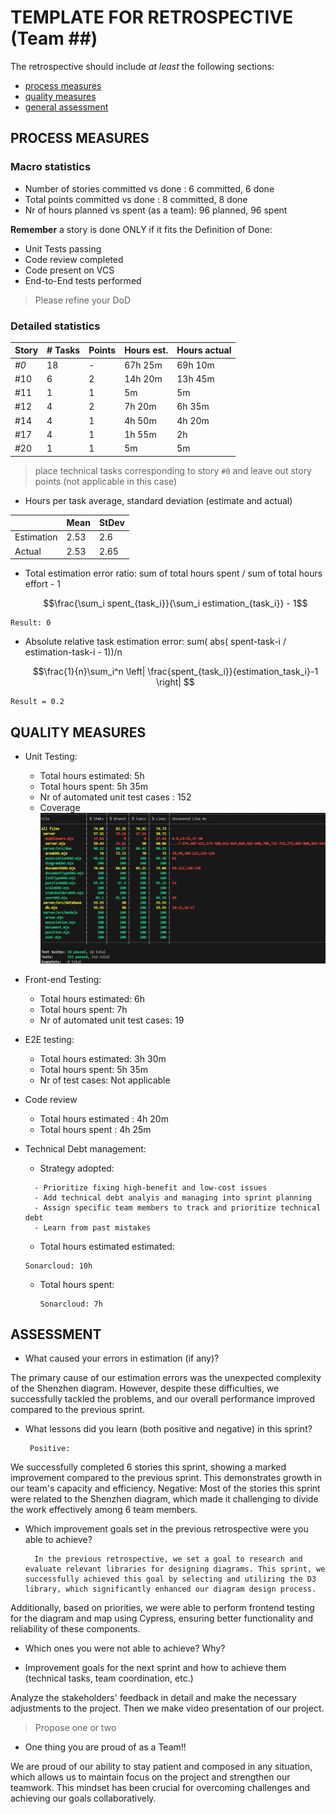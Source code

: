 TEMPLATE FOR RETROSPECTIVE (Team ##)
=====================================

The retrospective should include _at least_ the following
sections:

- [process measures](#process-measures)
- [quality measures](#quality-measures)
- [general assessment](#assessment)

## PROCESS MEASURES 

### Macro statistics

- Number of stories committed vs done : 6 committed, 6 done
- Total points committed vs done : 8 committed, 8 done
- Nr of hours planned vs spent (as a team): 96 planned, 96 spent

**Remember**  a story is done ONLY if it fits the Definition of Done:
 
- Unit Tests passing
- Code review completed
- Code present on VCS
- End-to-End tests performed

> Please refine your DoD 

### Detailed statistics

| Story  | # Tasks | Points | Hours est. | Hours actual |
|--------|---------|--------|------------|--------------|
| _#0_   |   18    |    -   |  67h 25m   |  69h 10m     |
| #10    |    6    |    2   |   14h 20m  |  13h 45m     |
| #11    |    1    |    1   |        5m  |       5m     |
| #12    |    4    |    2   |    7h 20m  |    6h 35m    |
| #14    |    4    |    1   |    4h 50m  |    4h 20m    |
| #17    |    4    |    1   |    1h 55m  |    2h        |
| #20    |    1    |    1   |        5m  |       5m     |





   

> place technical tasks corresponding to story `#0` and leave out story points (not applicable in this case)

- Hours per task average, standard deviation (estimate and actual)

|            | Mean | StDev |
|------------|------|-------|
| Estimation |  2.53| 2.6   | 
| Actual     |  2.53| 2.65  |

- Total estimation error ratio: sum of total hours spent / sum of total hours effort - 1

    $$\frac{\sum_i spent_{task_i}}{\sum_i estimation_{task_i}} - 1$$
>
    Result: 0
    
- Absolute relative task estimation error: sum( abs( spent-task-i / estimation-task-i - 1))/n

    $$\frac{1}{n}\sum_i^n \left| \frac{spent_{task_i}}{estimation_task_i}-1 \right| $$

>
    Result = 0.2

  
## QUALITY MEASURES 

- Unit Testing:
  - Total hours estimated: 5h
  - Total hours spent: 5h 35m
  - Nr of automated unit test cases : 152
  - Coverage
   ![Alt text](./immagini/testCoverage.png)


- Front-end Testing:
  - Total hours estimated: 6h
  - Total hours spent: 7h
  - Nr of automated unit test cases: 19


- E2E testing:
  - Total hours estimated: 3h 30m
  - Total hours spent: 5h 35m
  - Nr of test cases: Not applicable


- Code review 
  - Total hours estimated : 4h 20m
  - Total hours spent : 4h 25m


- Technical Debt management:
  - Strategy adopted:  
  > 
        - Prioritize fixing high-benefit and low-cost issues
        - Add technical debt analyis and managing into sprint planning
        - Assign specific team members to track and prioritize technical debt
        - Learn from past mistakes

  - Total hours estimated estimated:
  >
      Sonarcloud: 10h 
  - Total hours spent: 
    > 
        Sonarcloud: 7h 
  


## ASSESSMENT

- What caused your errors in estimation (if any)?

 The primary cause of our estimation errors was the unexpected complexity of the Shenzhen diagram. However, despite these difficulties, we successfully tackled the problems, and our overall performance improved compared to the previous sprint.

- What lessons did you learn (both positive and negative) in this sprint?

       Positive:
We successfully completed 6 stories this sprint, showing a marked improvement compared to the previous sprint. This demonstrates growth in our team's capacity and efficiency.
      Negative:
Most of the stories this sprint were related to the Shenzhen diagram, which made it challenging to divide the work effectively among 6 team members.


- Which improvement goals set in the previous retrospective were you able to achieve?

        In the previous retrospective, we set a goal to research and evaluate relevant libraries for designing diagrams. This sprint, we successfully achieved this goal by selecting and utilizing the D3 library, which significantly enhanced our diagram design process. 
Additionally, based on priorities, we were able to perform frontend testing for the diagram and map using Cypress, ensuring better functionality and reliability of these components.

  
- Which ones you were not able to achieve? Why?

- Improvement goals for the next sprint and how to achieve them (technical tasks, team coordination, etc.)

 Analyze the stakeholders' feedback in detail and make the necessary adjustments to the project. Then we make video presentation of our project.

> Propose one or two

- One thing you are proud of as a Team!!

 We are proud of our ability to stay patient and composed in any situation, which allows us to maintain focus on the project and strengthen our teamwork. This mindset has been crucial for overcoming challenges and achieving our goals collaboratively.
